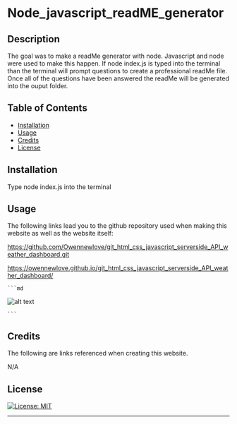 # Node_javascript_readME_generator

## Description

The goal was to make a readMe generator with node. Javascript and node were used to make this happen. If node index.js is typed into the terminal than the terminal will prompt questions to create a professional readMe file. Once all of the questions have been answered the readMe will be generated into the ouput folder. 





## Table of Contents


- [Installation](#installation)
- [Usage](#usage)
- [Credits](#credits)
- [License](#license)

## Installation

Type node index.js into the terminal

## Usage

The following links lead you to the github repository used when making this website as well as the website itself:

https://github.com/Owennewlove/git_html_css_javascript_serverside_API_weather_dashboard.git

https://owennewlove.github.io/git_html_css_javascript_serverside_API_weather_dashboard/

    ```md
![alt text](./assets/images/06-server-side-apis-homework-demo.png)

    ```


## Credits

The following are links referenced when creating this website. 

N/A





## License

[![License: MIT](https://img.shields.io/badge/License-MIT-yellow.svg)](https://opensource.org/licenses/MIT)

---